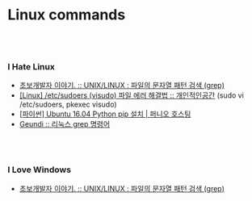 Linux commands 
==========

 <br/><br/>

### I Hate Linux
- [초보개발자 이야기. :: UNIX/LINUX : 파일의 문자열 패턴 검색 (grep)](https://ra2kstar.tistory.com/100)
- [[Linux] /etc/sudoers (visudo) 파일 에러 해결법 :: 개인적인공간](https://brownbears.tistory.com/228) (sudo vi /etc/sudoers, pkexec visudo)
- [[파이썬]  Ubuntu 16.04 Python pip 설치 | 퍼니오 호스팅](https://www.fun25.co.kr/blog/python-pip-install-ubuntu-16-04/?category=002)
- [Geundi :: 리눅스 grep 명령어](https://geundi.tistory.com/113)


 <br/><br/>


### I Love Windows 
- [초보개발자 이야기. :: UNIX/LINUX : 파일의 문자열 패턴 검색 (grep)](https://ra2kstar.tistory.com/100)
